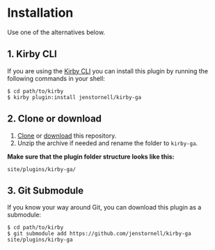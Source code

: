 # Installation

Use one of the alternatives below.

## 1. Kirby CLI

If you are using the [Kirby CLI](https://github.com/getkirby/cli) you can install this plugin by running the following commands in your shell:

```
$ cd path/to/kirby
$ kirby plugin:install jenstornell/kirby-ga
```

## 2. Clone or download

1. [Clone](https://github.com/jenstornell/kirby-ga.git) or [download](https://github.com/jenstornell/kirby-ga/archive/master.zip)  this repository.
2. Unzip the archive if needed and rename the folder to `kirby-ga`.

**Make sure that the plugin folder structure looks like this:**

```
site/plugins/kirby-ga/
```

## 3. Git Submodule

If you know your way around Git, you can download this plugin as a submodule:

```
$ cd path/to/kirby
$ git submodule add https://github.com/jenstornell/kirby-ga site/plugins/kirby-ga
```